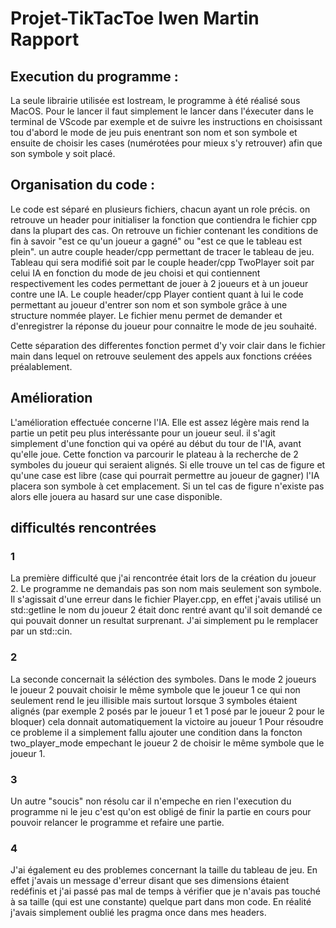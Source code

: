 # Projet-TikTacToe Iwen Martin Rapport

## Execution du programme :

La seule librairie utilisée est Iostream, le programme à été réalisé sous MacOS. Pour le lancer il faut simplement le lancer dans l'éxecuter dans le terminal de VScode par exemple et de suivre les instructions en choisissant tou d'abord le mode de jeu puis enentrant son nom et son symbole et ensuite de choisir les cases (numérotées pour mieux s'y retrouver) afin que son symbole y soit placé. 

## Organisation du code :

Le code est séparé en plusieurs fichiers, chacun ayant un role précis. on retrouve un header pour initialiser la fonction que contiendra le fichier cpp dans la plupart des cas. On retrouve un fichier contenant les conditions de fin à savoir "est ce qu'un joueur a gagné" ou "est ce que le tableau est plein".
un autre couple header/cpp permettant de tracer le tableau de jeu. Tableau qui sera modifié soit par le couple header/cpp TwoPlayer soit par celui IA en fonction du mode de jeu choisi et qui contiennent respectivement les codes permettant de jouer à 2 joueurs et à un joueur contre une IA.
Le couple header/cpp Player contient quant à lui le code permettant au joueur d'entrer son nom et son symbole grâce à une structure nommée player.
Le fichier menu permet de demander et d'enregistrer la réponse du joueur pour connaitre le mode de jeu souhaité.

Cette séparation des differentes fonction permet d'y voir clair dans le fichier main dans lequel on retrouve seulement des appels aux fonctions créées préalablement.

## Amélioration

L'amélioration effectuée concerne l'IA. Elle est assez légère mais rend la partie un petit peu plus interéssante pour un joueur seul. il s'agit simplement d'une fonction qui va opéré au début du tour de l'IA, avant qu'elle joue. Cette fonction va parcourir le plateau à la recherche de 2 symboles du joueur qui seraient alignés. Si elle trouve un tel cas de figure et qu'une case est libre (case qui pourrait permettre au joueur de gagner) l'IA placera son symbole à cet emplacement. Si un tel cas de figure n'existe pas alors elle jouera au hasard sur une case disponible.

## difficultés rencontrées

### 1 
La première difficulté que j'ai rencontrée était lors de la création du joueur 2. Le programme ne demandais pas son nom mais seulement son symbole. Il s'agissait d'une erreur dans le fichier Player.cpp, en effet j'avais utilisé un std::getline le nom du joueur 2 était donc rentré avant qu'il soit demandé ce qui pouvait donner un resultat surprenant. J'ai simplement pu le remplacer par un std::cin.

### 2
La seconde concernait la séléction des symboles. Dans le mode 2 joueurs le joueur 2 pouvait choisir le même symbole que le joueur 1 ce qui non seulement rend le jeu illisible mais surtout lorsque 3 symboles étaient alignés (par exemple 2 posés par le joueur 1 et 1 posé par le joueur 2 pour le bloquer) cela donnait automatiquement la victoire au joueur 1
Pour résoudre ce probleme il a simplement fallu ajouter une condition dans la foncton two_player_mode empechant le joueur 2 de choisir le même symbole que le joueur 1.

### 3

Un autre "soucis" non résolu car il n'empeche en rien l'execution du programme ni le jeu c'est qu'on est obligé de finir la partie en cours pour pouvoir relancer le programme et refaire une partie.

### 4

J'ai également eu des problemes concernant la taille du tableau de jeu. En effet j'avais un message d'erreur disant que ses dimensions étaient redéfinis et j'ai passé pas mal de temps à vérifier que je n'avais pas touché à sa taille (qui est une constante) quelque part dans mon code. En réalité j'avais simplement oublié les pragma once dans mes headers.
